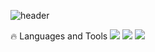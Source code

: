 ![header](https://capsule-render.vercel.app/api?type=venom&color=ff99d4&height=300&section=header&text=Hi,%20I'm%20Winter)

:fire: Languages and Tools
<img src="https://img.shields.io/badge/springboot-6DB33F?style=flat-square&logo=springboot&logoColor=white"/> <img src="https://img.shields.io/badge/react-61DAFB?style=flat-square&logo=react&logoColor=white"/> <img src="https://img.shields.io/badge/JavaScript-F7DF1E?style=flat-square&logo=JavaScript&logoColor=white"/>
